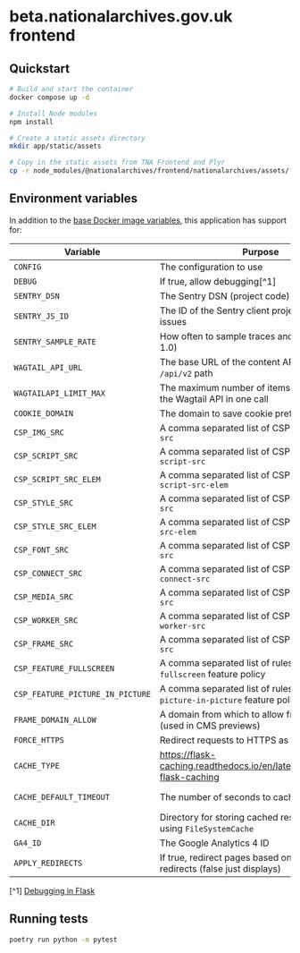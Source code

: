 # beta.nationalarchives.gov.uk frontend

## Quickstart

```sh
# Build and start the container
docker compose up -d

# Install Node modules
npm install

# Create a static assets directory
mkdir app/static/assets

# Copy in the static assets from TNA Frontend and Plyr
cp -r node_modules/@nationalarchives/frontend/nationalarchives/assets/* app/static/assets
```

## Environment variables

In addition to the [base Docker image variables](https://github.com/nationalarchives/docker/blob/main/docker/tna-python/README.md#environment-variables), this application has support for:

| Variable                         | Purpose                                                                     | Default                                                     |
| -------------------------------- | --------------------------------------------------------------------------- | ----------------------------------------------------------- |
| `CONFIG`                         | The configuration to use                                                    | `config.Production`                                         |
| `DEBUG`                          | If true, allow debugging[^1]                                                | `False`                                                     |
| `SENTRY_DSN`                     | The Sentry DSN (project code)                                               | _none_                                                      |
| `SENTRY_JS_ID`                   | The ID of the Sentry client project to catch issues                         | _none_                                                      |
| `SENTRY_SAMPLE_RATE`             | How often to sample traces and profiles (0-1.0)                             | production: `0.1`, staging: `0.25`, develop: `1`, test: `0` |
| `WAGTAIL_API_URL`                | The base URL of the content API, including the `/api/v2` path               | _none_                                                      |
| `WAGTAILAPI_LIMIT_MAX`           | The maximum number of items requested from the Wagtail API in one call      | `20`                                                        |
| `COOKIE_DOMAIN`                  | The domain to save cookie preferences against                               | _none_                                                      |
| `CSP_IMG_SRC`                    | A comma separated list of CSP rules for `img-src`                           | `'self'`                                                    |
| `CSP_SCRIPT_SRC`                 | A comma separated list of CSP rules for `script-src`                        | `'self'`                                                    |
| `CSP_SCRIPT_SRC_ELEM`            | A comma separated list of CSP rules for `script-src-elem`                   | `'self'`                                                    |
| `CSP_STYLE_SRC`                  | A comma separated list of CSP rules for `style-src`                         | `'self'`                                                    |
| `CSP_STYLE_SRC_ELEM`             | A comma separated list of CSP rules for `style-src-elem`                    | `'self'`                                                    |
| `CSP_FONT_SRC`                   | A comma separated list of CSP rules for `font-src`                          | `'self'`                                                    |
| `CSP_CONNECT_SRC`                | A comma separated list of CSP rules for `connect-src`                       | `'self'`                                                    |
| `CSP_MEDIA_SRC`                  | A comma separated list of CSP rules for `media-src`                         | `'self'`                                                    |
| `CSP_WORKER_SRC`                 | A comma separated list of CSP rules for `worker-src`                        | `'self'`                                                    |
| `CSP_FRAME_SRC`                  | A comma separated list of CSP rules for `frame-src`                         | `'self'`                                                    |
| `CSP_FEATURE_FULLSCREEN`         | A comma separated list of rules for the `fullscreen` feature policy         | `'self'`                                                    |
| `CSP_FEATURE_PICTURE_IN_PICTURE` | A comma separated list of rules for the `picture-in-picture` feature policy | `'self'`                                                    |
| `FRAME_DOMAIN_ALLOW`             | A domain from which to allow frame embedding (used in CMS previews)         | _none_                                                      |
| `FORCE_HTTPS`                    | Redirect requests to HTTPS as part of the CSP                               | _none_                                                      |
| `CACHE_TYPE`                     | https://flask-caching.readthedocs.io/en/latest/#configuring-flask-caching   | _none_                                                      |
| `CACHE_DEFAULT_TIMEOUT`          | The number of seconds to cache pages for                                    | production: `300`, staging: `60`, develop: `0`, test: `0`   |
| `CACHE_DIR`                      | Directory for storing cached responses when using `FileSystemCache`         | `/tmp`                                                      |
| `GA4_ID`                         | The Google Analytics 4 ID                                                   | _none_                                                      |
| `APPLY_REDIRECTS`                | If true, redirect pages based on Wagtail redirects (false just displays)    | production/staging/develop: `True`, test: `False`           |

[^1] [Debugging in Flask](https://flask.palletsprojects.com/en/2.3.x/debugging/)

## Running tests

```sh
poetry run python -m pytest
```
